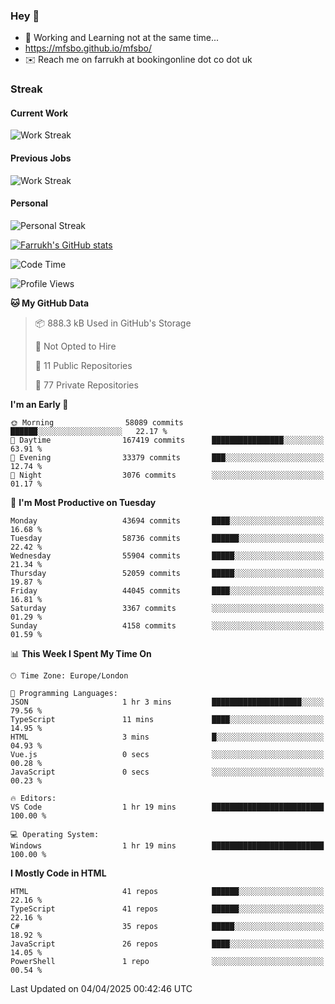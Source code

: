 ### Hey 👋

- 🏃 Working and Learning not at the same time...
- https://mfsbo.github.io/mfsbo/
- ✉️ Reach me on farrukh at bookingonline dot co dot uk

### Streak
#### Current Work
![Work Streak](https://streak-stats.demolab.com/?user=mfsbo)
#### Previous Jobs
![Work Streak](https://streak-stats.demolab.com/?user=farrukhcw)
#### Personal
![Personal Streak](https://streak-stats.demolab.com/?user=farrukhsubhani)

[![Farrukh's GitHub stats](https://github-readme-stats.vercel.app/api?username=mfsbo&hide=stars&count_private=true)](https://github.com/mfsbo/)

<!--START_SECTION:waka-->
![Code Time](http://img.shields.io/badge/Code%20Time-908%20hrs%2026%20mins-blue)

![Profile Views](http://img.shields.io/badge/Profile%20Views-0-blue)

**🐱 My GitHub Data** 

> 📦 888.3 kB Used in GitHub's Storage 
 > 
> 🚫 Not Opted to Hire
 > 
> 📜 11 Public Repositories 
 > 
> 🔑 77 Private Repositories 
 > 
**I'm an Early 🐤** 

```text
🌞 Morning                58089 commits       ██████░░░░░░░░░░░░░░░░░░░   22.17 % 
🌆 Daytime                167419 commits      ████████████████░░░░░░░░░   63.91 % 
🌃 Evening                33379 commits       ███░░░░░░░░░░░░░░░░░░░░░░   12.74 % 
🌙 Night                  3076 commits        ░░░░░░░░░░░░░░░░░░░░░░░░░   01.17 % 
```
📅 **I'm Most Productive on Tuesday** 

```text
Monday                   43694 commits       ████░░░░░░░░░░░░░░░░░░░░░   16.68 % 
Tuesday                  58736 commits       ██████░░░░░░░░░░░░░░░░░░░   22.42 % 
Wednesday                55904 commits       █████░░░░░░░░░░░░░░░░░░░░   21.34 % 
Thursday                 52059 commits       █████░░░░░░░░░░░░░░░░░░░░   19.87 % 
Friday                   44045 commits       ████░░░░░░░░░░░░░░░░░░░░░   16.81 % 
Saturday                 3367 commits        ░░░░░░░░░░░░░░░░░░░░░░░░░   01.29 % 
Sunday                   4158 commits        ░░░░░░░░░░░░░░░░░░░░░░░░░   01.59 % 
```


📊 **This Week I Spent My Time On** 

```text
🕑︎ Time Zone: Europe/London

💬 Programming Languages: 
JSON                     1 hr 3 mins         ████████████████████░░░░░   79.56 % 
TypeScript               11 mins             ████░░░░░░░░░░░░░░░░░░░░░   14.95 % 
HTML                     3 mins              █░░░░░░░░░░░░░░░░░░░░░░░░   04.93 % 
Vue.js                   0 secs              ░░░░░░░░░░░░░░░░░░░░░░░░░   00.28 % 
JavaScript               0 secs              ░░░░░░░░░░░░░░░░░░░░░░░░░   00.23 % 

🔥 Editors: 
VS Code                  1 hr 19 mins        █████████████████████████   100.00 % 

💻 Operating System: 
Windows                  1 hr 19 mins        █████████████████████████   100.00 % 
```

**I Mostly Code in HTML** 

```text
HTML                     41 repos            ██████░░░░░░░░░░░░░░░░░░░   22.16 % 
TypeScript               41 repos            ██████░░░░░░░░░░░░░░░░░░░   22.16 % 
C#                       35 repos            █████░░░░░░░░░░░░░░░░░░░░   18.92 % 
JavaScript               26 repos            ████░░░░░░░░░░░░░░░░░░░░░   14.05 % 
PowerShell               1 repo              ░░░░░░░░░░░░░░░░░░░░░░░░░   00.54 % 
```




 Last Updated on 04/04/2025 00:42:46 UTC
<!--END_SECTION:waka-->
<!--
**mfsbo/mfsbo** is a ✨ _special_ ✨ repository because its `README.md` (this file) appears on your GitHub profile.

Here are some ideas to get you started:

- 🔭 I’m currently working on ...
- 🌱 I’m currently learning ...
- 👯 I’m looking to collaborate on ...
- 🤔 I’m looking for help with ...
- 💬 Ask me about ...
- 📫 How to reach me: ...
- 😄 Pronouns: ...
- ⚡ Fun fact: ...
-->
